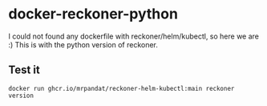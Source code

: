# docker-reckoner-python

I could not found any dockerfile with reckoner/helm/kubectl, so here we are :)
This is with the python version of reckoner.

## Test it

```docker run ghcr.io/mrpandat/reckoner-helm-kubectl:main reckoner version```
